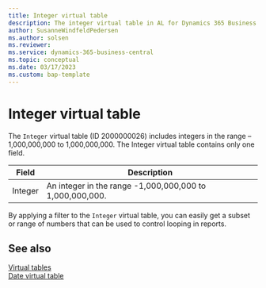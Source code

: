 ```yaml
---
title: Integer virtual table
description: The integer virtual table in AL for Dynamics 365 Business Central
author: SusanneWindfeldPedersen
ms.author: solsen
ms.reviewer: 
ms.service: dynamics-365-business-central
ms.topic: conceptual
ms.date: 03/17/2023
ms.custom: bap-template
---
```


# Integer virtual table

The `Integer` virtual table (ID 2000000026) includes integers in the range –1,000,000,000 to 1,000,000,000. The Integer virtual table contains only one field.

| Field	| Description |
|-------|-------------|
|Integer| An integer in the range -1,000,000,000 to 1,000,000,000.|

By applying a filter to the `Integer` virtual table, you can easily get a subset or range of numbers that can be used to control looping in reports.

## See also

[Virtual tables](devenv-virtual-tables.md)  
[Date virtual table](devenv-date-virtual-table.md)